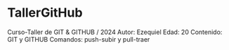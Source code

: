 # TallerGitHub
Curso-Taller de GIT &amp; GITHUB / 2024
Autor: Ezequiel
Edad: 20
Contenido: GIT y GITHUB
Comandos: push-subir y pull-traer
